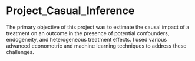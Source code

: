 # Project_Casual_Inference
The primary objective of this project was to estimate the causal impact of a treatment on an outcome in the presence of potential confounders, endogeneity, and heterogeneous treatment effects. I used various advanced econometric and machine learning techniques to address these challenges.
